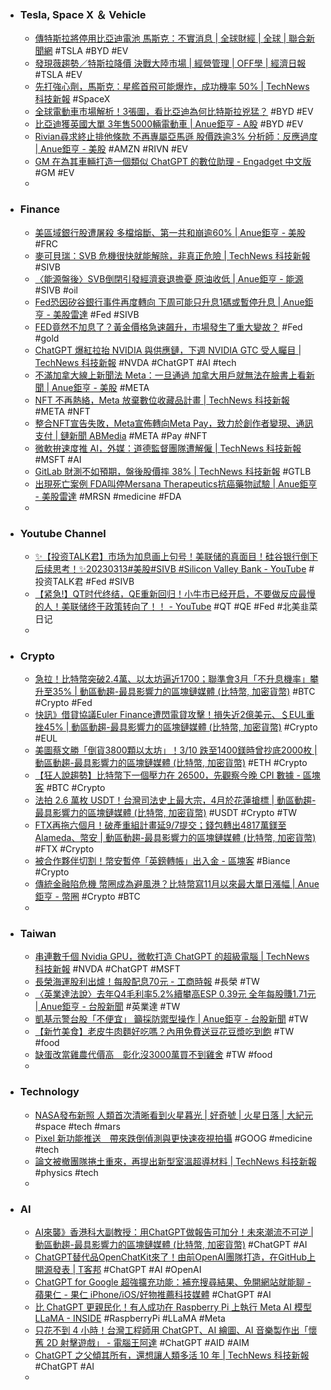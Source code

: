 - ### Tesla, Space X ＆ Vehicle
	- [傳特斯拉將停用比亞迪電池 馬斯克：不實消息 | 全球財經 | 全球 | 聯合新聞網](https://udn.com/news/story/6811/7031598) #TSLA #BYD #EV
	- [發現薇趨勢／特斯拉降價 決戰大陸市場 | 經營管理 | OFF學 | 經濟日報](https://money.udn.com/money/story/122331/7029148) #TSLA #EV
	- [先打強心劑，馬斯克：星艦首飛可能爆炸，成功機率 50% | TechNews 科技新報](https://technews.tw/2023/03/14/elon-musk-starship-rocket-first-orbital-launch/) #SpaceX
	- [全球電動車市場解析！3張圖，看比亞迪為何比特斯拉兇猛？](https://www.bnext.com.tw/article/74407/electric-vehicle-sales-market-size-who-is-the-winner-in-2022) #BYD #EV
	- [比亞迪獲英國大單 3年售5000輛電動車 | Anue鉅亨 - A股](https://news.cnyes.com/news/id/5115130) #BYD #EV
	- [Rivian尋求終止排他條款 不再專屬亞馬遜 股價跌逾3% 分析師：反應過度 | Anue鉅亨 - 美股](https://m.cnyes.com/news/id/5115102) #AMZN #RIVN #EV
	- [GM 在為其車輛打造一個類似 ChatGPT 的數位助理 - Engadget 中文版](https://chinese.engadget.com/gm-is-working-on-a-chatgpt-like-digital-assistant-for-cars-100012128.html) #GM #EV
	-
- ### Finance
	- [美區域銀行股遭屠殺 多檔熔斷、第一共和崩逾60% | Anue鉅亨 - 美股](https://m.cnyes.com/news/id/5115097) #FRC
	- [麥可貝瑞：SVB 危機很快就能解除，非真正危險 | TechNews 科技新報](https://technews.tw/2023/03/14/michael-burry-thinks-the-svb-crisis-will-be-resolved-soon/) #SIVB
	- [〈能源盤後〉SVB倒閉引發經濟衰退擔憂 原油收低 | Anue鉅亨 - 能源](https://news.cnyes.com/news/id/5115058) #SIVB #oil
	- [Fed恐因矽谷銀行事件再度轉向 下周可能只升息1碼或暫停升息 | Anue鉅亨 - 美股雷達](https://news.cnyes.com/news/id/5115047) #Fed #SIVB
	- [FED竟然不加息了？黃金價格急速飆升，市場發生了重大變故？](https://www.dailyfxasia.com/cn/feaarticle/20230313-9137.html) #Fed #gold
	- [ChatGPT 爆紅拉抬 NVIDIA 與供應鏈，下週 NVIDIA GTC 受人矚目 | TechNews 科技新報](https://technews.tw/2023/03/14/2023-nvidia-gtc/) #NVDA #ChatGPT #AI #tech
	- [不滿加拿大線上新聞法 Meta：一旦通過 加拿大用戶就無法在臉書上看新聞 | Anue鉅亨 - 美股](https://m.cnyes.com/news/id/5115105) #META
	- [NFT 不再熱絡，Meta 放棄數位收藏品計畫 | TechNews 科技新報](https://technews.tw/2023/03/14/meta-winds-down-support-for-nfts-on-instagram-and-facebook/) #META #NFT
	- [整合NFT宣告失敗，Meta宣佈轉向Meta Pay，致力於創作者變現、通訊支付 | 鏈新聞 ABMedia](https://abmedia.io/20230314-techmeta-to-sunset-nft-features) #META #Pay #NFT
	- [微軟拚速度推 AI，外媒：道德監督團隊遭解僱 | TechNews 科技新報](https://technews.tw/2023/03/14/microsoft-lay-off-ethical-ai-members/) #MSFT #AI
	- [GitLab 財測不如預期，盤後股價摔 38% | TechNews 科技新報](https://finance.technews.tw/2023/03/14/gitlab-reports-fourth-quarter-and-full-year-2023-financial-results/) #GTLB
	- [出現死亡案例 FDA叫停Mersana Therapeutics抗癌藥物試驗 | Anue鉅亨 - 美股雷達](https://news.cnyes.com/news/id/5115053) #MRSN #medicine #FDA
	-
- ### Youtube Channel
	- [✨【投资TALK君】市场为加息画上句号！美联储的真面目！硅谷银行倒下后续思考！✨20230313#美股#SIVB #Silicon Valley Bank - YouTube](https://www.youtube.com/watch?v=x8Sa1t7QX5w) #投资TALK君 #Fed #SIVB
	- [【紧急!】QT时代终结，QE重新回归！小牛市已经开启，不要做反应最慢的人！美联储终于政策转向了！！ - YouTube](https://www.youtube.com/watch?v=Wjr_PWbhR4k) #QT #QE #Fed #北美韭菜日记
	-
- ### Crypto
	- [急拉！比特幣突破2.4萬、以太坊逼近1700；聯準會3月「不升息機率」攀升至35% | 動區動趨-最具影響力的區塊鏈媒體 (比特幣, 加密貨幣)](https://www.blocktempo.com/chances-of-fed-not-raising-rates-in-march-climb-to-35-percent/) #BTC #Crypto #Fed
	- [快訊》借貸協議Euler Finance遭閃電貸攻擊！損失近2億美元、＄EUL重挫45% | 動區動趨-最具影響力的區塊鏈媒體 (比特幣, 加密貨幣)](https://www.blocktempo.com/lending-protocol-euler-finance-hit-by-flash-loan-attack/) #Crypto #EUL
	- [美圖蔡文勝「倒貨3800顆以太坊」！3/10 跌至1400鎂時曾抄底2000枚 | 動區動趨-最具影響力的區塊鏈媒體 (比特幣, 加密貨幣)](https://www.blocktempo.com/longling-capital-transfer-3800-eth-to-binance/) #ETH #Crypto
	- [【狂人說趨勢】比特幣下一個壓力在 26500，先觀察今晚 CPI 數據 - 區塊客](https://blockcast.it/2023/03/14/madman-column-2023-mar-14/) #BTC #Crypto
	- [法拍 2.6 萬枚 USDT！台灣司法史上最大宗，4月於花蓮搶標 | 動區動趨-最具影響力的區塊鏈媒體 (比特幣, 加密貨幣)](https://www.blocktempo.com/hualien-district-prosecutor-office-auctioned-26000-usdt/) #USDT #Crypto #TW
	- [FTX再拖六個月！破產重組計畫延9/7提交；錢包轉出4817萬鎂至Alameda、幣安 | 動區動趨-最具影響力的區塊鏈媒體 (比特幣, 加密貨幣)](https://www.blocktempo.com/ftx-postponed-their-chapter11-reorganization-plan-for-six-months/) #FTX #Crypto
	- [被合作夥伴切割！幣安暫停「英鎊轉帳」出入金 - 區塊客](https://blockcast.it/2023/03/14/binance-will-suspend-british-pound-sterling-deposits-and-withdrawals/) #Biance #Crypto
	- [傳統金融陷危機 幣圈成為避風港？比特幣寫11月以來最大單日漲幅 | Anue鉅亨 - 幣圈](https://m.cnyes.com/news/id/5115223) #Crypto #BTC
	-
- ### Taiwan
	- [串連數千個 Nvidia GPU，微軟打造 ChatGPT 的超級電腦 | TechNews 科技新報](https://technews.tw/2023/03/14/microsoft-agreed-to-build-a-supercomputer-for-openai/) #NVDA #ChatGPT #MSFT
	- [長榮海運股利出爐！每股配息70元 - 工商時報](https://ctee.com.tw/news/industry/824838.html) #長榮 #TW
	- [〈英業達法說〉去年Q4毛利率5.2%續攀高ESP 0.39元 全年每股賺1.71元 | Anue鉅亨 - 台股新聞](https://news.cnyes.com/news/id/5115221) #英業達 #TW
	- [凱基示警台股「不便宜」 籲採防禦型操作 | Anue鉅亨 - 台股新聞](https://m.cnyes.com/news/id/5115212) #TW
	- [【新竹美食】老皮牛肉麵好吃嗎？內用免費送豆花豆漿吃到飽](https://www.mecocute.com/lao-pi/) #TW #food
	- [缺蛋改當雞農代價高　彰化沒3000萬買不到雞舍](https://tw.nextapple.com/gadget/20230313/171EF03DBA26EA0A63E324160864D563) #TW #food
	-
- ### Technology
	- [NASA發布新照 人類首次清晰看到火星暮光 | 好奇號 | 火星日落 | 大紀元](https://www.epochtimes.com/b5/23/3/13/n13948911.htm) #space #tech #mars
	- [Pixel 新功能推送　帶來跌倒偵測與更快速夜視拍攝](https://m.eprice.com.tw/mobile/talk/4541/5775155/1) #GOOG #medicine #tech
	- [論文被撤團隊捲土重來，再提出新型室溫超導材料 | TechNews 科技新報](https://technews.tw/2023/03/13/superconductor-room-temperature-lutetium/) #physics #tech
	-
- ### AI
	- [AI來襲》香港科大副教授：用ChatGPT做報告可加分！未來潮流不可逆 | 動區動趨-最具影響力的區塊鏈媒體 (比特幣, 加密貨幣)](https://www.blocktempo.com/professor-of-hkust-chatgpt-students-can-get-extra-points-for-reporting-with-chatgpt/) #ChatGPT #AI
	- [ChatGPT替代品OpenChatKit來了！由前OpenAI團隊打造，在GitHub上開源發表 | T客邦](https://www.techbang.com/posts/104629-chatgpt-open-source-is-here-out-of-the-box-founded-by-the) #ChatGPT #AI #OpenAI
	- [ChatGPT for Google 超強擴充功能：補充搜尋結果、免開網站就能聊 - 蘋果仁 - 果仁 iPhone/iOS/好物推薦科技媒體](https://applealmond.com/posts/178315) #ChatGPT #AI
	- [比 ChatGPT 更親民化！有人成功在 Raspberry Pi 上執行 Meta AI 模型 LLaMA - INSIDE](https://www.inside.com.tw/article/31001-Meta-AI-LLaMA-Raspberry-Pi) #RaspberryPi #LLaMA #Meta
	- [只花不到 4 小時！台灣工程師用 ChatGPT、AI 繪圖、AI 音樂製作出「懷舊 2D 射擊遊戲」 - 電腦王阿達](https://www.kocpc.com.tw/archives/484010) #ChatGPT #AID #AIM
	- [ChatGPT 之父傾其所有，還想讓人類多活 10 年 | TechNews 科技新報](https://technews.tw/2023/03/14/sam-altman-invests-in-anti-aging-technology-company-retro/) #ChatGPT #AI
	-